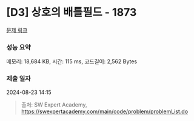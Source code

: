 # [D3] 상호의 배틀필드 - 1873 

[문제 링크](https://swexpertacademy.com/main/code/problem/problemDetail.do?contestProbId=AV5LyE7KD2ADFAXc) 

### 성능 요약

메모리: 18,684 KB, 시간: 115 ms, 코드길이: 2,562 Bytes

### 제출 일자

2024-08-23 14:15



> 출처: SW Expert Academy, https://swexpertacademy.com/main/code/problem/problemList.do